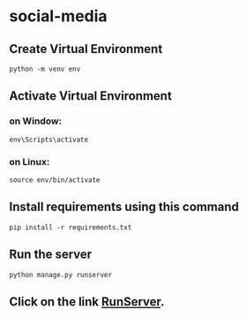 # social-media

## Create Virtual Environment
```
python -m venv env
```

## Activate Virtual Environment

### on Window:
```
env\Scripts\activate
```
### on Linux:
```
source env/bin/activate
```

## Install requirements using this command
```
pip install -r requirements.txt
```
## Run the server
```
python manage.py runserver
```
## Click on the link [RunServer](http://127.0.0.1:8000/).
